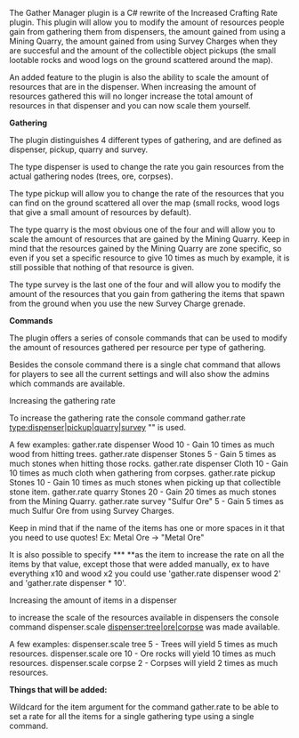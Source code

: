 The Gather Manager plugin is a C# rewrite of the Increased Crafting Rate plugin. This plugin will allow you to modify the amount of resources people gain from gathering them from dispensers, the amount gained from using a Mining Quarry, the amount gained from using Survey Charges when they are succesful and the amount of the collectible object pickups (the small lootable rocks and wood logs on the ground scattered around the map).


An added feature to the plugin is also the ability to scale the amount of resources that are in the dispenser. When increasing the amount of resources gathered this will no longer increase the total amount of resources in that dispenser and you can now scale them yourself.

**Gathering**

The plugin distinguishes 4 different types of gathering, and are defined as dispenser, pickup, quarry and survey.


The type dispenser is used to change the rate you gain resources from the actual gathering nodes (trees, ore, corpses).


The type pickup will allow you to change the rate of the resources that you can find on the ground scattered all over the map (small rocks, wood logs that give a small amount of resources by default).


The type quarry is the most obvious one of the four and will allow you to scale the amount of resources that are gained by the Mining Quarry. Keep in mind that the resources gained by the Mining Quarry are zone specific, so even if you set a specific resource to give 10 times as much by example, it is still possible that nothing of that resource is given.


The type survey is the last one of the four and will allow you to modify the amount of the resources that you gain from gathering the items that spawn from the ground when you use the new Survey Charge grenade.

**Commands**

The plugin offers a series of console commands that can be used to modify the amount of resources gathered per resource per type of gathering.

Besides the console command there is a single chat command that allows for players to see all the current settings and will also show the admins which commands are available.

Increasing the gathering rate

To increase the gathering rate the console command gather.rate <type:dispenser|pickup|quarry|survey> "<resource>" <multiplier> is used.


A few examples:
gather.rate dispenser Wood 10 - Gain 10 times as much wood from hitting trees.
gather.rate dispenser Stones 5 - Gain 5 times as much stones when hitting those rocks.
gather.rate dispenser Cloth 10 - Gain 10 times as much cloth when gathering from corpses.
gather.rate pickup Stones 10 - Gain 10 times as much stones when picking up that collectible stone item.
gather.rate quarry Stones 20 - Gain 20 times as much stones from the Mining Quarry.
gather.rate survey "Sulfur Ore" 5 - Gain 5 times as much Sulfur Ore from using Survey Charges.

Keep in mind that if the name of the items has one or more spaces in it that you need to use quotes! Ex: Metal Ore -> "Metal Ore"


It is also possible to specify *** **as the item to increase the rate on all the items by that value, except those that were added manually, ex to have everything x10 and wood x2 you could use 'gather.rate dispenser wood 2' and 'gather.rate dispenser * 10'.

Increasing the amount of items in a dispenser

to increase the scale of the resources available in dispensers the console command dispenser.scale <dispenser:tree|ore|corpse> <multiplier> was made available.


A few examples:
dispenser.scale tree 5 - Trees will yield 5 times as much resources.
dispenser.scale ore 10 - Ore rocks will yield 10 times as much resources.
dispenser.scale corpse 2 - Corpses will yield 2 times as much resources.

**Things that will be added:**

Wildcard for the item argument for the command gather.rate to be able to set a rate for all the items for a single gathering type using a single command.
